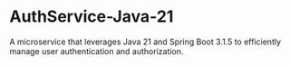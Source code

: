 # AuthService-Java-21
A microservice that leverages Java 21 and Spring Boot 3.1.5 to efficiently manage user authentication and authorization.
